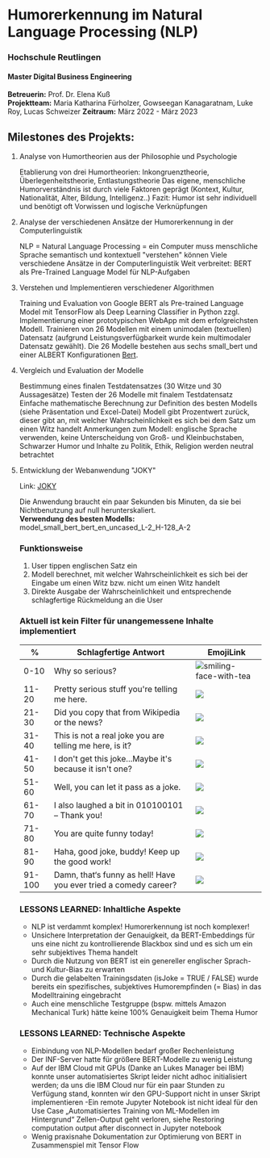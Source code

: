 # Humorerkennung im Natural Language Processing (NLP)
### Hochschule Reutlingen  
#### Master Digital Business Engineering


__Betreuerin:__ Prof. Dr. Elena Kuß  
__Projektteam:__ Maria Katharina Fürholzer, Gowseegan Kanagaratnam, Luke Roy, Lucas Schweizer 
__Zeitraum:__ März 2022 - März 2023

## Milestones des Projekts:
1.	Analyse von Humortheorien aus der Philosophie und Psychologie

    Etablierung von drei Humortheorien: Inkongruenztheorie, Überlegenheitstheorie, Entlastungstheorie
    Das eigene, menschliche Humorverständnis ist durch viele Faktoren geprägt (Kontext, Kultur, Nationalität, Alter, Bildung, Intelligenz..)
    Fazit: Humor ist sehr individuell und benötigt oft Vorwissen und logische Verknüpfungen
 
1.	Analyse der verschiedenen Ansätze der Humorerkennung in der Computerlinguistik 

    NLP = Natural Language Processing = ein Computer muss menschliche Sprache semantisch und kontextuell "verstehen" können
    Viele verschiedene Ansätze in der Computerlinguistik
    Weit verbreitet: BERT als Pre-Trained Language Model für NLP-Aufgaben

1.	Verstehen und Implementieren verschiedener Algorithmen 

    Training und Evaluation von Google BERT als Pre-trained Language Model mit TensorFlow als Deep Learning Classifier in Python zzgl. Implementierung einer prototypischen WebApp mit dem erfolgreichsten Modell.
    Trainieren von 26 Modellen mit einem unimodalen (textuellen) Datensatz (aufgrund Leistungsverfügbarkeit wurde kein multimodaler Datensatz gewählt). Die 26 Modelle bestehen aus sechs small_bert und einer ALBERT Konfigurationen [Bert](https://tfhub.dev/google/collections/bert/).

1.	Vergleich und Evaluation der Modelle

    Bestimmung eines finalen Testdatensatzes (30 Witze und 30 Aussagesätze)
    Testen der 26 Modelle mit finalem Testdatensatz 
    Einfache mathematische Berechnung zur Definition des besten Modells (siehe Präsentation und Excel-Datei)
    Modell gibt Prozentwert zurück, dieser gibt an, mit welcher Wahrscheinlichkeit es sich bei dem Satz um einen Witz handelt
    Anmerkungen zum Modell: englische Sprache verwenden, keine Unterscheidung von Groß- und Kleinbuchstaben, Schwarzer Humor und Inhalte zu Politik, Ethik, Religion werden neutral betrachtet

1.	Entwicklung der Webanwendung "JOKY"

    Link: [JOKY](https://humor-detector-bert.8kyziehrspg.eu-de.codeengine.appdomain.cloud/home)

    Die Anwendung braucht ein paar Sekunden bis Minuten, da sie bei Nichtbenutzung auf null herunterskaliert.  
    __Verwendung des besten Modells:__ model_small_bert_bert_en_uncased_L-2_H-128_A-2
    ### Funktionsweise
    1.	User tippen englischen Satz ein
    2.	Modell berechnet, mit welcher Wahrscheinlichkeit es sich bei der Eingabe um einen Witz bzw.
    nicht um einen Witz handelt
    3.	Direkte Ausgabe der Wahrscheinlichkeit und entsprechende schlagfertige Rückmeldung an die User
    ### Aktuell ist kein Filter für unangemessene Inhalte implementiert 
    
    % | Schlagfertige Antwort  | EmojiLink 
    --- | --- | ---
    0-10  | Why so serious?  | ![smiling-face-with-tea](https://em-content.zobj.net/thumbs/240/apple/325/smiling-face-with-tear_1f972.png)
    11-20 |	Pretty serious stuff you're telling me here. | ![](https://em-content.zobj.net/thumbs/240/apple/325/face-with-peeking-eye_1fae3.png)
    21-30 |	Did you copy that from Wikipedia or the news? | ![](https://em-content.zobj.net/thumbs/240/apple/325/nerd-face_1f913.png)
    31-40 |	This is not a real joke you are telling me here, is it? | ![](https://em-content.zobj.net/thumbs/240/apple/325/yawning-face_1f971.png )
    41-50 |	I don't get this joke...Maybe it's because it isn't one? | ![](https://em-content.zobj.net/thumbs/240/apple/325/face-with-raised-eyebrow_1f928.png)
    51-60 |	Well, you can let it pass as a joke. | ![](https://em-content.zobj.net/thumbs/240/apple/325/face-with-monocle_1f9d0.png)
    61-70 |	I also laughed a bit in 010100101 – Thank you! | ![](https://em-content.zobj.net/thumbs/240/apple/325/grinning-face-with-sweat_1f605.png)
    71-80 |	You are quite funny today! | ![](https://em-content.zobj.net/thumbs/240/apple/325/grinning-squinting-face_1f606.png)
    81-90 |	Haha, good joke, buddy! Keep up the good work! | ![](https://em-content.zobj.net/thumbs/240/apple/325/face-with-tears-of-joy_1f602.png)
    91-100 |	Damn, that‘s funny as hell! Have you ever tried a comedy career?  | ![](https://em-content.zobj.net/thumbs/240/apple/325/rolling-on-the-floor-laughing_1f923.png)

    ### LESSONS LEARNED: Inhaltliche Aspekte
    - NLP ist verdammt komplex! Humorerkennung ist noch komplexer!
    - Unsichere Interpretation der Genauigkeit, da BERT-Embeddings für uns eine nicht zu kontrollierende Blackbox sind und es sich um ein sehr subjektives Thema handelt
	- Durch die Nutzung von BERT ist ein genereller englischer Sprach- und Kultur-Bias zu erwarten
	- Durch die gelabelten Trainingsdaten (isJoke = TRUE / FALSE) wurde bereits ein spezifisches, subjektives Humorempfinden (= Bias) in das Modelltraining eingebracht
	- Auch eine menschliche Testgruppe (bspw. mittels Amazon Mechanical Turk) hätte keine 100% Genauigkeit beim Thema Humor

    ### LESSONS LEARNED: Technische Aspekte
    - Einbindung von NLP-Modellen bedarf großer Rechenleistung
	- Der INF-Server hatte für größere BERT-Modelle zu wenig Leistung
	- Auf der IBM Cloud mit GPUs (Danke an Lukes Manager bei IBM) konnte unser     automatisiertes Skript leider nicht adhoc initialisiert werden; da uns die IBM Cloud nur für ein paar Stunden zu Verfügung stand, konnten wir den GPU-Support nicht in unser Skript implementieren
	 -Ein remote Jupyter Notebook ist nicht ideal für den Use Case „Automatisiertes Training von ML-Modellen im Hintergrund“ 
     Zellen-Output geht verloren, siehe Restoring computation output after disconnect in Jupyter notebook
	- Wenig praxisnahe Dokumentation zur Optimierung von BERT in Zusammenspiel mit Tensor Flow
